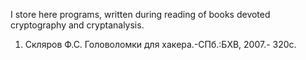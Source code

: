 I store here programs, written during reading of books devoted cryptography and cryptanalysis.

1. Скляров Ф.С. Головоломки для хакера.-СПб.:БХВ, 2007.- 320с.